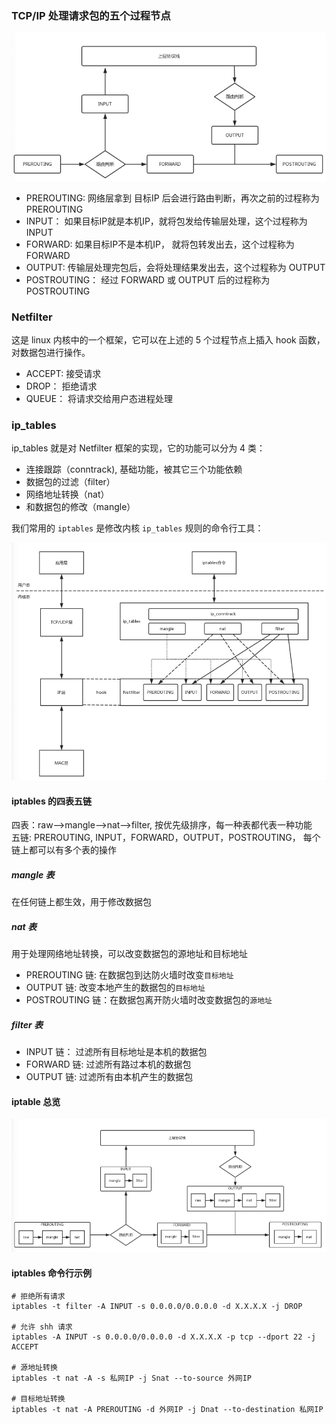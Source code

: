 ### TCP/IP 处理请求包的五个过程节点
![images](./images/iptables_5_node.png)

- PREROUTING: 网络层拿到 目标IP 后会进行路由判断，再次之前的过程称为 PREROUTING
- INPUT： 如果目标IP就是本机IP，就将包发给传输层处理，这个过程称为 INPUT
- FORWARD: 如果目标IP不是本机IP， 就将包转发出去，这个过程称为 FORWARD
- OUTPUT: 传输层处理完包后，会将处理结果发出去，这个过程称为 OUTPUT
- POSTROUTING： 经过 FORWARD 或 OUTPUT 后的过程称为 POSTROUTING


### Netfilter
这是 linux 内核中的一个框架，它可以在上述的 5 个过程节点上插入 hook 函数，对数据包进行操作。
- ACCEPT: 接受请求
- DROP： 拒绝请求
- QUEUE： 将请求交给用户态进程处理

### ip_tables
ip_tables 就是对 Netfilter 框架的实现，它的功能可以分为 4 类：  

- 连接跟踪（conntrack), 基础功能，被其它三个功能依赖 
- 数据包的过滤（filter）
- 网络地址转换（nat）
- 和数据包的修改（mangle）

我们常用的 `iptables` 是修改内核 `ip_tables` 规则的命令行工具： 

![images](./images/iptables_scope_of_action.png)

#### iptables 的四表五链
四表：raw–>mangle–>nat–>filter, 按优先级排序，每一种表都代表一种功能  
五链: PREROUTING, INPUT，FORWARD，OUTPUT，POSTROUTING， 每个链上都可以有多个表的操作

##### mangle 表
在任何链上都生效，用于修改数据包
##### nat 表

用于处理网络地址转换，可以改变数据包的源地址和目标地址 

- PREROUTING 链: 在数据包到达防火墙时改变`目标地址`
- OUTPUT 链: 改变本地产生的数据包的`目标地址`
- POSTROUTING 链：在数据包离开防火墙时改变数据包的`源地址`

##### filter 表
- INPUT 链： 过滤所有目标地址是本机的数据包
- FORWARD 链: 过滤所有路过本机的数据包
- OUTPUT 链: 过滤所有由本机产生的数据包

#### iptable 总览
![images](./images/iptables_actions.png)

#### iptables 命令行示例
```shell script
# 拒绝所有请求
iptables -t filter -A INPUT -s 0.0.0.0/0.0.0.0 -d X.X.X.X -j DROP

# 允许 shh 请求
iptables -A INPUT -s 0.0.0.0/0.0.0.0 -d X.X.X.X -p tcp --dport 22 -j ACCEPT

# 源地址转换
iptables -t nat -A -s 私网IP -j Snat --to-source 外网IP

# 目标地址转换
iptables -t nat -A PREROUTING -d 外网IP -j Dnat --to-destination 私网IP
```
